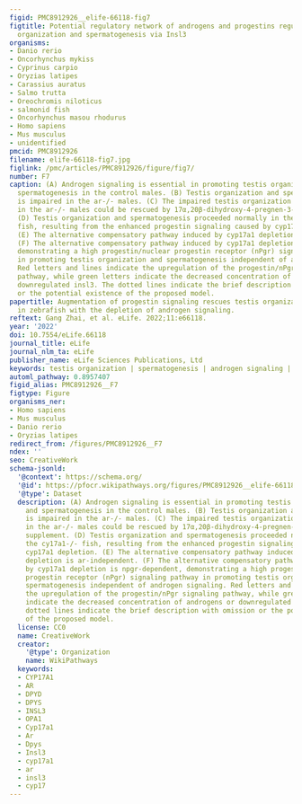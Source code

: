 ```yaml
---
figid: PMC8912926__elife-66118-fig7
figtitle: Potential regulatory network of androgens and progestins regulating testis
  organization and spermatogenesis via Insl3
organisms:
- Danio rerio
- Oncorhynchus mykiss
- Cyprinus carpio
- Oryzias latipes
- Carassius auratus
- Salmo trutta
- Oreochromis niloticus
- salmonid fish
- Oncorhynchus masou rhodurus
- Homo sapiens
- Mus musculus
- unidentified
pmcid: PMC8912926
filename: elife-66118-fig7.jpg
figlink: /pmc/articles/PMC8912926/figure/fig7/
number: F7
caption: (A) Androgen signaling is essential in promoting testis organization and
  spermatogenesis in the control males. (B) Testis organization and spermatogenesis
  is impaired in the ar-/- males. (C) The impaired testis organization and spermatogenesis
  in the ar-/- males could be rescued by 17α,20β-dihydroxy-4-pregnen-3-one (DHP) supplement.
  (D) Testis organization and spermatogenesis proceeded normally in the cy17a1-/-
  fish, resulting from the enhanced progestin signaling caused by cyp17a1 depletion.
  (E) The alternative compensatory pathway induced by cyp17a1 depletion is ar-independent.
  (F) The alternative compensatory pathway induced by cyp17a1 depletion is npgr-dependent,
  demonstrating a high progestin/nuclear progestin receptor (nPgr) signaling pathway
  in promoting testis organization and spermatogenesis independent of androgen signaling.
  Red letters and lines indicate the upregulation of the progestin/nPgr signaling
  pathway, while green letters indicate the decreased concentration of androgens or
  downregulated insl3. The dotted lines indicate the brief description with omission
  or the potential existence of the proposed model.
papertitle: Augmentation of progestin signaling rescues testis organization and spermatogenesis
  in zebrafish with the depletion of androgen signaling.
reftext: Gang Zhai, et al. eLife. 2022;11:e66118.
year: '2022'
doi: 10.7554/eLife.66118
journal_title: eLife
journal_nlm_ta: eLife
publisher_name: eLife Sciences Publications, Ltd
keywords: testis organization | spermatogenesis | androgen signaling | Progestin signaling
automl_pathway: 0.8957407
figid_alias: PMC8912926__F7
figtype: Figure
organisms_ner:
- Homo sapiens
- Mus musculus
- Danio rerio
- Oryzias latipes
redirect_from: /figures/PMC8912926__F7
ndex: ''
seo: CreativeWork
schema-jsonld:
  '@context': https://schema.org/
  '@id': https://pfocr.wikipathways.org/figures/PMC8912926__elife-66118-fig7.html
  '@type': Dataset
  description: (A) Androgen signaling is essential in promoting testis organization
    and spermatogenesis in the control males. (B) Testis organization and spermatogenesis
    is impaired in the ar-/- males. (C) The impaired testis organization and spermatogenesis
    in the ar-/- males could be rescued by 17α,20β-dihydroxy-4-pregnen-3-one (DHP)
    supplement. (D) Testis organization and spermatogenesis proceeded normally in
    the cy17a1-/- fish, resulting from the enhanced progestin signaling caused by
    cyp17a1 depletion. (E) The alternative compensatory pathway induced by cyp17a1
    depletion is ar-independent. (F) The alternative compensatory pathway induced
    by cyp17a1 depletion is npgr-dependent, demonstrating a high progestin/nuclear
    progestin receptor (nPgr) signaling pathway in promoting testis organization and
    spermatogenesis independent of androgen signaling. Red letters and lines indicate
    the upregulation of the progestin/nPgr signaling pathway, while green letters
    indicate the decreased concentration of androgens or downregulated insl3. The
    dotted lines indicate the brief description with omission or the potential existence
    of the proposed model.
  license: CC0
  name: CreativeWork
  creator:
    '@type': Organization
    name: WikiPathways
  keywords:
  - CYP17A1
  - AR
  - DPYD
  - DPYS
  - INSL3
  - OPA1
  - Cyp17a1
  - Ar
  - Dpys
  - Insl3
  - cyp17a1
  - ar
  - insl3
  - cyp17
---
```


